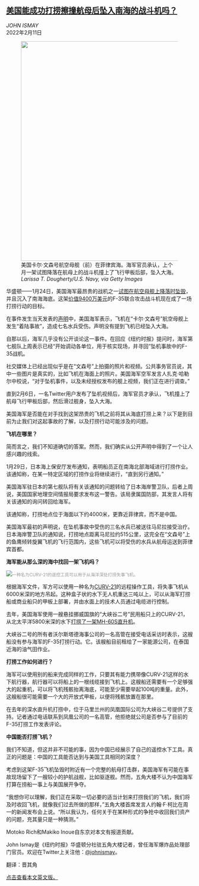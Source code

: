 <!--1644566822000-->
[美国能成功打捞擦撞航母后坠入南海的战斗机吗？](https://cn.nytimes.com/usa/20220211/navy-fighter-jet-china/)
------

<address>JOHN ISMAY</address><time pudate="2022-02-11 03:59:35" datetime="2022-02-11 03:59:35">2022年2月11日</time><figure><img src="https://images.weserv.nl/?url=static01.nyt.com/images/2022/02/08/us/politics/00dc-salvage-1/00dc-salvage-1-master1050.jpg" width="1050" height="591"><figcaption>美国卡尔·文森号航空母舰（前）在菲律宾海。海军官员承认，上个月一架试图降落在航母上的战斗机撞上了飞行甲板后部，坠入大海。 <cite>Larissa T. Dougherty/U.S. Navy, via Getty Images</cite></figcaption></figure><section><p>华盛顿——1月24日，美国海军最昂贵的战机之一<a href="https://www.nytimes.com/2022/01/25/world/asia/fighter-jet-accident-south-china-sea.html">试图在航空母舰上降落时坠毁</a>，并且沉入了南海海底。这架<a rel="noopener noreferrer" target="_blank" href="https://www.navy.mil/Resources/Fact-Files/Display-FactFiles/Article/2166244/f-35c-lightning-ii/">价值9400万美元</a>的F-35联合攻击战斗机现在成了一场打捞行动的目标。</p><p>在事件发生当天发表的<a rel="noopener noreferrer" target="_blank" href="https://www.navy.mil/Press-Office/Press-Releases/display-pressreleases/Article/2909515/f-35c-lightning-ii-has-landing-mishap-on-uss-carl-vinson/no/">声明</a>中，美国海军表示，飞机在“卡尔·文森号”航空母舰上发生“着陆事故”，造成七名水兵受伤。声明没有提到飞机已经坠入大海。</p><p>自那以后，海军几乎没有公开谈论这一事件。在回应《纽约时报》提问时，海军第七舰队上周表示已经“开始调动各单位，用于核实现场，并寻回”坠机事故中的F-35战机。</p><p>社交媒体上已经出现似乎是在“文森号”上拍摄的照片和视频。公共事务官员说，其中一些图片是真实的，比如飞机在海面上的照片。美国海军空军发言人扎克·哈勒尔中校说，“对于坠机事件，以及未经授权发布的舰上视频，我们正在进行调查。”</p><p>直到2月6日，一名Twitter用户发布了坠机视频后，海军官员才承认，飞机撞上了航母飞行甲板后部，然后滑过舰身，坠入大海。</p><p>美国海军是否能在对手找到这架昂贵的飞机之前将其从海底打捞上来？以下是到目前为止我们对这起事故的了解，以及打捞行动可能涉及的问题。</p><p><b>飞机在哪里？</b></p><p>简而言之，我们不知道确切的答案。然而，我们确实从公开声明中得到了一个让人感兴趣的线索。</p><p>1月29日，日本海上保安厅发布通知，表明船员正在南海北部海域进行打捞作业。该通知称，在某一特定区域的打捞作业将继续进行，“直到另行通知。”</p><p>美国海军驻日本的第七舰队将有关该通知的问题转给了日本海岸警卫队，后者上周说，美国国家地理空间情报局要求发布这一警告。该局隶属国防部，其发言人将有关该通知的询问转回给海军。</p><p>该通知称，打捞地点位于海面以下约4000米，更靠近菲律宾，而不是中国。</p><p>美国海军最初的声明说，在坠机事故中受伤的三名水兵已被送往马尼拉接受治疗。日本海岸警卫队的通知说，打捞地点距离马尼拉约515公里，这完全在“文森号”上的鱼鹰倾转旋翼飞机的飞行范围内，这些飞机可以将受伤的水兵从航母运送到菲律宾首都。</p><p><b>海军能从那么深的海中找回一架飞机吗？</b></p><p><img src="https://images.weserv.nl/?url=static01.nyt.com/images/2022/02/08/us/politics/00dc-salvage-2/00dc-salvage-2-master1050.jpg"><small style="color: #999;">一种名为CURV-21的遥控工具可以用于从海洋深处打捞失事飞机。</small></p><p>根据海军文件，军方可以使用一种名为<a rel="noopener noreferrer" target="_blank" href="https://www.navsea.navy.mil/Home/SUPSALV/00C2-Salvage/Remotely-Operated-Vehicles/">CURV-21</a>的远程操作工具，将失事飞机从6000米深的地方吊起。这种盒子状的水下无人机重达三吨以上，可以从海军打捞船或商业船只的甲板上部署，并由水面上的技术人员通过电缆进行控制。</p><p>去年，美国海军使用一艘悬挂挪威国旗的“大峡谷二号”民用船只上的CURV-21，从北太平洋5800米深的水下<a rel="noopener noreferrer" target="_blank" href="https://www.dvidshub.net/news/397253/navsafecen-supsalv-mh-60-deep-water-recovery-captures-data-prevent-future-aircraft-mishaps" title="Link: https://www.dvidshub.net/news/397253/navsafecen-supsalv-mh-60-deep-water-recovery-captures-data-prevent-future-aircraft-mishaps">打捞了一架MH-60S直升机</a>。</p><p>大峡谷二号的所有者沃尔斯塔德海事公司的一名高管在接受电话采访时表示，这艘船没有参与海军的F-35打捞行动。它。该艘船目前租给了一家能源公司，在泰国近海的油气田作业。</p><p><b>打捞工作如何进行？</b></p><p>海军可以使用别的船来完成同样的工作，只要其有能力携带像CURV-21这样的水下航行器，航行器可以将船上的一根线缆接到飞机上。这艘船还需要有一个足够强大的起重机，可以将飞机残骸抬离海底，可能至少需要举起100吨的重量。此外，这艘船很可能需要一个大的开放式甲板，以便将残骸放置在那里。</p><p>在去年的深水直升机打捞中，位于马里兰州的凤凰国际公司为大峡谷二号提供了支持。记者通过电话联系到凤凰公司的一名高管，他拒绝就公司是否参与了目前的F-35打捞工作发表评论。</p><p><b>中国能否打捞飞机？</b></p><p>我们不知道，但这并非不可能的事，因为中国已经展示了自己的遥控水下工具。真正的问题是：中国的工具能否达到与美国工具相同的深度？</p><p>考虑到这架F-35飞机坠毁时附近有一个完整的航母打击群，美国海军有可能在事故现场留下了一艘较小的护航战舰，比如驱逐舰。然而，五角大楼不认为中国海军打算在捞船一事上与美国展开争夺。</p><p>“我想你可以理解，我们正在采取一切必要的适当计划来打捞我们的飞机，我们将及时收回飞机，就像我们过去所做的那样，”五角大楼首席发言人约翰·F·柯比在周一的新闻发布会上说。“所以我认为，任何关于在某种形式的争抢中收回我们资产的问题，充其量只是一种猜测。”</p></section><footer><p>Motoko Rich和Makiko Inoue自东京对本文有报道贡献。</p><p>John Ismay是《纽约时报》华盛顿分社驻五角大楼记者，曾任海军爆炸品处理部门官员。欢迎在Twitter上关注他：<a rel="nofollow" target="_blank" href="https://twitter.com/johnismay">@johnismay</a>。</p><p>翻译：晋其角    </p><p><a rel="nofollow" target="_blank" href="https://www.nytimes.com/2022/02/09/us/politics/navy-fighter-jet-china.html">点击查看本文英文版。</a></p></footer>
